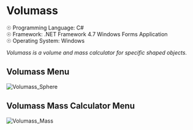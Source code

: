 # Volumass

☉ Programming Language: C# <br>
☉ Framework: .NET Framework 4.7 Windows Forms Application <br>
☉ Operating System: Windows <br>

<i>Volumass is a volume and mass calculator for specific shaped objects.</i>

## Volumass Menu

![Volumass_Sphere](https://user-images.githubusercontent.com/65850970/178096709-1ad6c50a-3a07-4e53-ad68-bc15bf0a0e43.PNG)

## Volumass Mass Calculator Menu

![Volumass_Mass](https://user-images.githubusercontent.com/65850970/178096708-4280f14b-9d6d-4374-8081-037f2fed7e1e.PNG)
